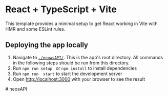 # React + TypeScript + Vite

This template provides a minimal setup to get React working in Vite with HMR and some ESLint rules.

## Deploying the app locally
  1. Navigate to [`./neowsAPI/`](./neowsAPI/). This is the app's root directory. All commands in the following steps should be run from this directory.
  2. Run `npm run setup ` or ` npm install ` to install dependencies
  3. Run `npm run  start` to start the development server
  4. Open [http://localhost:3000](http://localhost:3000) with your browser to see the result

#   n e o s A P I  
 